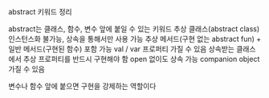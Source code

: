 abstract 키워드 정리

abstract는 클래스, 함수, 변수 앞에 붙일 수 있는 키워드
추상 클래스(abstract class)
인스턴스화 불가능, 상속을 통해서만 사용 가능
추상 메서드(구현 없는 abstract fun) + 일반 메서드(구현된 함수) 포함 가능
val / var 프로퍼티 가질 수 있음
상속받는 클래스에서 추상 프로퍼티를 반드시 구현해야 함
open 없이도 상속 가능
companion object 가질 수 있음

변수나 함수 앞에 붙으면 구현을 강제하는 역할이다
